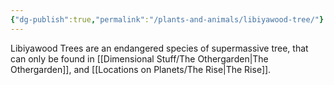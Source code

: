 ```yaml
---
{"dg-publish":true,"permalink":"/plants-and-animals/libiyawood-tree/"}
---
```


Libiyawood Trees are an endangered species of supermassive tree, that can only be found in [[Dimensional Stuff/The Othergarden\|The Othergarden]], and [[Locations on Planets/The Rise\|The Rise]].
